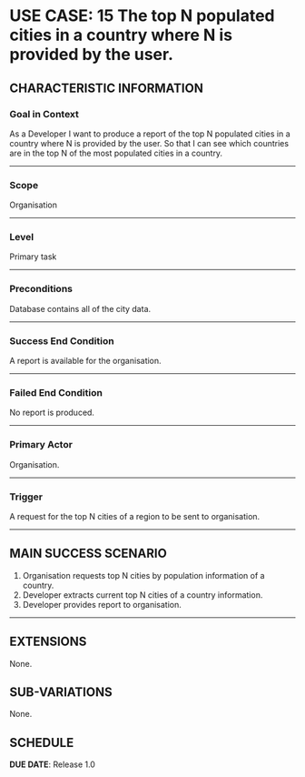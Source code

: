 # USE CASE: 15 The top N populated cities in a country where N is provided by the user.

## CHARACTERISTIC INFORMATION

### Goal in Context

As a Developer I want to produce a report of the top N populated cities in a country where N is provided by the user.
So that I can see which countries are in the top N of the most populated cities in a country.

---

### Scope </h3> Organisation

---

### Level </h3> Primary task

---

### Preconditions </h3> Database contains all of the city data.

---

### Success End Condition </h3> A report is available for the organisation.

---

### Failed End Condition </h3> No report is produced.

---

### Primary Actor </h3> Organisation.

---

### Trigger </h3> A request for the top N cities of a region to be sent to organisation.

---

## MAIN SUCCESS SCENARIO

1. Organisation requests top N cities by population information of a country.
2. Developer extracts current top N cities of a country information.
3. Developer provides report to organisation.

---

## EXTENSIONS

None.

## SUB-VARIATIONS

None.

## SCHEDULE

**DUE DATE**: Release 1.0
